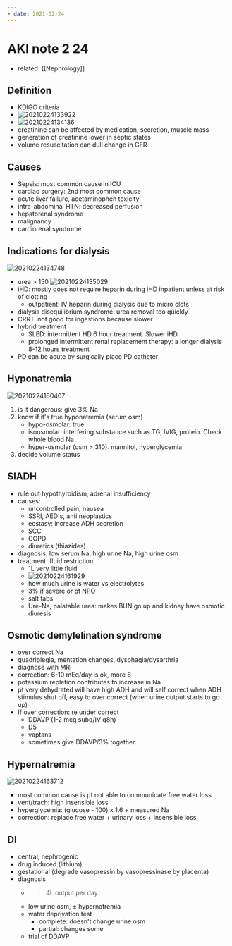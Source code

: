 ```yaml
---
- date: 2021-02-24
---
```


# AKI note 2 24

- related: [[Nephrology]]

## Definition

- KDIGO criteria
- ![20210224133922](https://photos.thisispiggy.com/file/wikiFiles/20210224133922.png)
- ![20210224134136](https://photos.thisispiggy.com/file/wikiFiles/20210224134136.png)
- creatinine can be affected by medication, secretion, muscle mass
- generation of creatinine lower in septic states
- volume resuscitation can dull change in GFR

## Causes

- Sepsis: most common cause in ICU
- cardiac surgery: 2nd most common cause
- acute liver failure, acetaminophen toxicity
- intra-abdominal HTN: decreased perfusion
- hepatorenal syndrome
- malignancy
- cardiorenal syndrome

## Indications for dialysis

![20210224134748](https://photos.thisispiggy.com/file/wikiFiles/20210224134748.png)

- urea > 150
  ![20210224135029](https://photos.thisispiggy.com/file/wikiFiles/20210224135029.png)
- iHD: mostly does not require heparin during iHD inpatient unless at risk of clotting
	- outpatient: IV heparin during dialysis due to micro clots
- dialysis disequilibrium syndrome: urea removal too quickly
- CRRT: not good for ingestions because slower
- hybrid treatment
	- SLED: intermittent HD 6 hour treatment. Slower iHD
	- prolonged intermittent renal replacement therapy: a longer dialysis 8-12 hours treatment
- PD can be acute by surgically place PD catheter

## Hyponatremia

![20210224160407](https://photos.thisispiggy.com/file/wikiFiles/20210224160407.png)

1. is it dangerous: give 3% Na
2. know if it's true hyponatremia (serum osm)
   - hypo-osmolar: true
   - isoosmolar: interfering substance such as TG, IVIG, protein. Check whole blood Na
   - hyper-osmolar (osm > 310): mannitol, hyperglycemia
3. decide volume status

## SIADH

- rule out hypothyroidism, adrenal insufficiency
- causes:
	- uncontrolled pain, nausea
	- SSRI, AED's, anti neoplastics
	- ecstasy: increase ADH secretion
	- SCC
	- COPD
	- diuretics (thiazides)
- diagnosis: low serum Na, high urine Na, high urine osm
- treatment: fluid restriction
	- 1L very little fluid
	- ![20210224161929](https://photos.thisispiggy.com/file/wikiFiles/20210224161929.png)
	- how much urine is water vs electrolytes
	- 3% if severe or pt NPO
	- salt tabs
	- Ure-Na, palatable urea: makes BUN go up and kidney have osmotic diuresis

## Osmotic demylelination syndrome

- over correct Na
- quadriplegia, mentation changes, dysphagia/dysarthria
- diagnose with MRI
- correction: 6-10 mEq/day is ok, more 6
- potassium repletion contributes to increase in Na
- pt very dehydrated will have high ADH and will self correct when ADH stimulus shut off, easy to over correct (when urine output starts to go up)
- If over correction: re under correct
	- DDAVP (1-2 mcg subq/IV q8h)
	- D5
	- vaptans
	- sometimes give DDAVP/3% together

## Hypernatremia

![20210224163712](https://photos.thisispiggy.com/file/wikiFiles/20210224163712.png)

- most common cause is pt not able to communicate free water loss
- vent/trach: high insensible loss
- hyperglycemia: (glucose - 100) x 1.6 + measured Na
- correction: replace free water + urinary loss + insensible loss

## DI

- central, nephrogenic
- drug induced (lithium)
- gestational (degrade vasopressin by vasopressinase by placenta)
- diagnosis
	- > 4L output per day
	- low urine osm, ± hypernatremia
	- water deprivation test
		- complete: doesn't change urine osm
		- partial: changes some
	- trial of DDAVP

